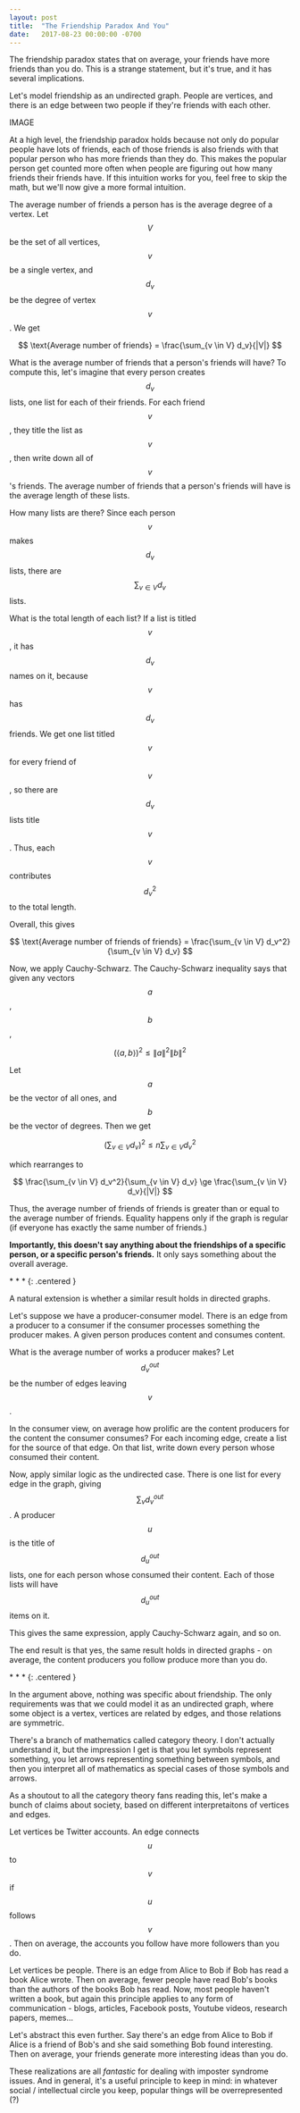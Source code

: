 ```yaml
---
layout: post
title:  "The Friendship Paradox And You"
date:   2017-08-23 00:00:00 -0700
---
```


The friendship paradox states that on average, your friends have more friends
than you do. This is a strange statement, but it's true, and it has several
implications.

Let's model friendship as an undirected graph. People are vertices, and there
is an edge between two people if they're friends with each other.

IMAGE

At a high level, the friendship paradox holds because not only do popular
people have lots of friends, each of those friends is also friends with that
popular person who has more friends than they do. This makes the popular
person get counted more often when people are figuring out how many friends
their friends have. If this intuition works for you, feel free to skip the math,
but we'll now give a more formal intuition.

The average number of friends a person has is the average degree of a vertex.
Let $$V$$ be the set of all vertices, $$v$$ be a single vertex, and $$d_v$$
be the degree of vertex $$v$$. We get

$$
    \text{Average number of friends} = \frac{\sum_{v \in V} d_v}{|V|}
$$

What is the average number of friends that a person's friends will have?
To compute this, let's imagine that every person creates $$d_v$$ lists, one
list for each of their friends. For each friend $$v$$, they title the list as
$$v$$, then write down all of $$v$$'s friends. The average number of friends that a person's
friends will have is the average length of these lists.

How many lists are there? Since each person $$v$$ makes $$d_v$$ lists,
there are $$\sum_{v \in V} d_v$$ lists.

What is the total length of each list? If a list is titled $$v$$, it has $$d_v$$
names on it, because $$v$$ has $$d_v$$ friends. We get one list titled $$v$$
for every friend of $$v$$, so there are $$d_v$$ lists title $$v$$. Thus, each
$$v$$ contributes $$d_v^2$$ to the total length.

Overall, this gives

$$
    \text{Average number of friends of friends} = \frac{\sum_{v \in V} d_v^2}{\sum_{v \in V} d_v}
$$

Now, we apply Cauchy-Schwarz. The Cauchy-Schwarz inequality says that given any
vectors $$a$$, $$b$$,

$$
    (\langle a, b \rangle)^2 \le \|a\|^2\|b\|^2
$$

Let $$a$$ be the vector of all ones, and $$b$$ be the vector of degrees. Then
we get

$$
    \left(\sum_{v \in V} d_v\right)^2 \le n \sum_{v \in V} d_v^2
$$

which rearranges to

$$
    \frac{\sum_{v \in V} d_v^2}{\sum_{v \in V} d_v} \ge \frac{\sum_{v \in V} d_v}{|V|}
$$

Thus, the average number of friends of friends is greater than or equal to the
average number of friends. Equality happens only if the graph is regular (if everyone
has exactly the same number of friends.)

**Importantly, this doesn't say anything about the friendships of a specific person,
or a specific person's friends.** It only says something about the overall average.

\* \* \*
{: .centered }

A natural extension is whether a similar result holds in directed graphs.

Let's suppose we have a producer-consumer model. There is an edge from a producer
to a consumer if the consumer processes something the producer makes. A given
person produces content and consumes content.

What is the average number of works a producer makes? Let $$d_v^{out}$$ be the number
of edges leaving $$v$$.

In the consumer view, on average how prolific are the content producers for the
content the consumer consumes? For each incoming edge, create a list for the source
of that edge. On that list, write down every person whose consumed their content.

Now, apply similar logic as the undirected case. There is one list for every
edge in the graph, giving $$\sum_v d_v^{out}$$. A producer $$u$$ is the title
of $$d_u^{out}$$ lists, one for each person whose consumed their content. Each
of those lists will have $$d_u^{out}$$ items on it.

This gives the same expression, apply Cauchy-Schwarz again, and so on.

The end result is that yes, the same result holds in directed graphs - on average,
the content producers you follow produce more than you do.

\* \* \*
{: .centered }

In the argument above, nothing was specific about friendship. The only requirements
was that we could model it as an undirected graph, where some object is a vertex,
vertices are related by edges, and those relations are symmetric.

There's a branch of mathematics called category theory. I don't actually
understand it, but the impression I get is that you let symbols represent something,
you let arrows representing something between symbols, and then you interpret
all of mathematics as special cases of those symbols and arrows.

As a shoutout to all the category theory fans reading this, let's make a bunch
of claims about society, based on different interpretaitons of vertices and edges.

Let vertices be Twitter accounts. An edge connects $$u$$ to $$v$$ if $$u$$
follows $$v$$. Then on average, the accounts you follow have more followers than
you do.

Let vertices be people. There is an edge from Alice to Bob if Bob has read
a book Alice wrote. Then on average, fewer people have read Bob's books than
the authors of the books Bob has read. Now, most people haven't written a book,
but again this principle applies to any form of communication - blogs, articles,
Facebook posts, Youtube videos, research papers, memes...

Let's abstract this even further. Say there's an edge from Alice to Bob if
Alice is a friend of Bob's and she said something Bob found interesting. Then
on average, your friends generate more interesting ideas than you do.

These realizations are all *fantastic* for dealing with imposter syndrome
issues. And in general, it's a useful principle to keep in mind: in whatever
social / intellectual circle you keep, popular things will be overrepresented (?)
